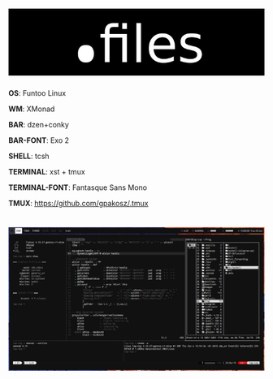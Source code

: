 # ![alt text](https://github.com/0xM4N/dotfiles/blob/master/dotfiles.jpg)


**OS**: Funtoo Linux

**WM**: XMonad

**BAR**: dzen+conky

**BAR-FONT**: Exo 2

**SHELL**: tcsh

**TERMINAL**: xst + tmux

**TERMINAL-FONT**: Fantasque Sans Mono

**TMUX**: https://github.com/gpakosz/.tmux


# ![alt text](https://github.com/0xM4N/dotfiles/blob/master/Images/print.jpg)

